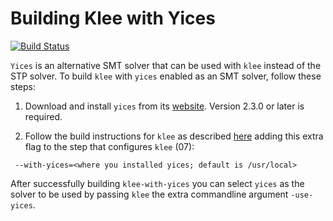 Building Klee with Yices
=============================

[![Build Status](https://travis-ci.org/klee/klee.svg?branch=master)](https://travis-ci.org/klee/klee)

`Yices` is an alternative SMT solver that can be used with `klee`
instead of the STP solver. To build `klee` with `yices` enabled as 
an SMT solver, follow these steps: 

  1. Download and install `yices` from its
     [website](http://yices.csl.sri.com/).  Version 2.3.0 or later is
     required.

  2. Follow the build instructions for `klee` as described 
     [here](http://klee.github.io/experimental/) adding this 
     extra flag to the step that configures `klee` (07):

```
 --with-yices=<where you installed yices; default is /usr/local>
```

After successfully building `klee-with-yices` you can select `yices`
as the solver to be used by passing `klee` the extra commandline 
argument `-use-yices`.